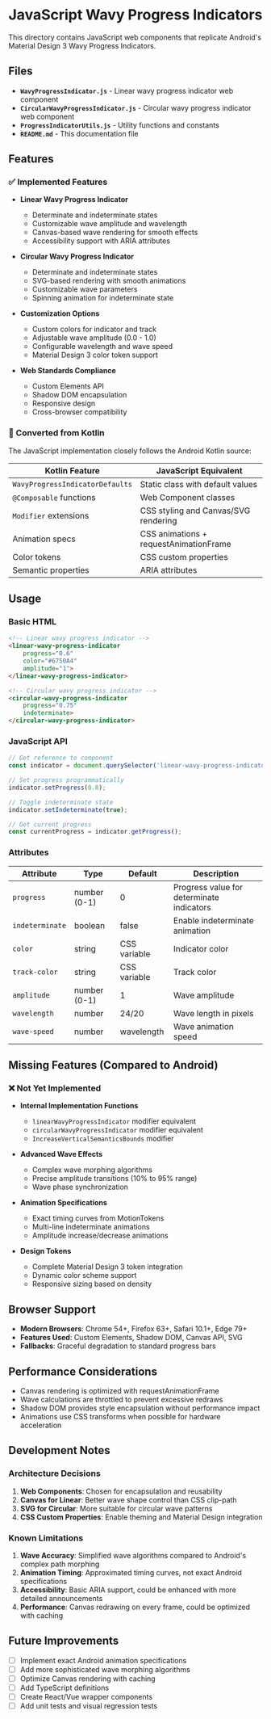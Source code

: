 # JavaScript Wavy Progress Indicators

This directory contains JavaScript web components that replicate Android's Material Design 3 Wavy Progress Indicators.

## Files

- **`WavyProgressIndicator.js`** - Linear wavy progress indicator web component
- **`CircularWavyProgressIndicator.js`** - Circular wavy progress indicator web component  
- **`ProgressIndicatorUtils.js`** - Utility functions and constants
- **`README.md`** - This documentation file

## Features

### ✅ Implemented Features

- **Linear Wavy Progress Indicator**
  - Determinate and indeterminate states
  - Customizable wave amplitude and wavelength
  - Canvas-based wave rendering for smooth effects
  - Accessibility support with ARIA attributes

- **Circular Wavy Progress Indicator**
  - Determinate and indeterminate states
  - SVG-based rendering with smooth animations
  - Customizable wave parameters
  - Spinning animation for indeterminate state

- **Customization Options**
  - Custom colors for indicator and track
  - Adjustable wave amplitude (0.0 - 1.0)
  - Configurable wavelength and wave speed
  - Material Design 3 color token support

- **Web Standards Compliance**
  - Custom Elements API
  - Shadow DOM encapsulation
  - Responsive design
  - Cross-browser compatibility

### 🔄 Converted from Kotlin

The JavaScript implementation closely follows the Android Kotlin source:

| Kotlin Feature | JavaScript Equivalent |
|---|---|
| `WavyProgressIndicatorDefaults` | Static class with default values |
| `@Composable` functions | Web Component classes |
| `Modifier` extensions | CSS styling and Canvas/SVG rendering |
| Animation specs | CSS animations + requestAnimationFrame |
| Color tokens | CSS custom properties |
| Semantic properties | ARIA attributes |

## Usage

### Basic HTML

```html
<!-- Linear wavy progress indicator -->
<linear-wavy-progress-indicator 
    progress="0.6" 
    color="#6750A4" 
    amplitude="1">
</linear-wavy-progress-indicator>

<!-- Circular wavy progress indicator -->
<circular-wavy-progress-indicator 
    progress="0.75" 
    indeterminate>
</circular-wavy-progress-indicator>
```

### JavaScript API

```javascript
// Get reference to component
const indicator = document.querySelector('linear-wavy-progress-indicator');

// Set progress programmatically
indicator.setProgress(0.8);

// Toggle indeterminate state
indicator.setIndeterminate(true);

// Get current progress
const currentProgress = indicator.getProgress();
```

### Attributes

| Attribute | Type | Default | Description |
|---|---|---|---|
| `progress` | number (0-1) | 0 | Progress value for determinate indicators |
| `indeterminate` | boolean | false | Enable indeterminate animation |
| `color` | string | CSS variable | Indicator color |
| `track-color` | string | CSS variable | Track color |
| `amplitude` | number (0-1) | 1 | Wave amplitude |
| `wavelength` | number | 24/20 | Wave length in pixels |
| `wave-speed` | number | wavelength | Wave animation speed |

## Missing Features (Compared to Android)

### ❌ Not Yet Implemented

- **Internal Implementation Functions**
  - `linearWavyProgressIndicator` modifier equivalent
  - `circularWavyProgressIndicator` modifier equivalent
  - `IncreaseVerticalSemanticsBounds` modifier

- **Advanced Wave Effects**
  - Complex wave morphing algorithms
  - Precise amplitude transitions (10% to 95% range)
  - Wave phase synchronization

- **Animation Specifications**
  - Exact timing curves from MotionTokens
  - Multi-line indeterminate animations
  - Amplitude increase/decrease animations

- **Design Tokens**
  - Complete Material Design 3 token integration
  - Dynamic color scheme support
  - Responsive sizing based on density

## Browser Support

- **Modern Browsers**: Chrome 54+, Firefox 63+, Safari 10.1+, Edge 79+
- **Features Used**: Custom Elements, Shadow DOM, Canvas API, SVG
- **Fallbacks**: Graceful degradation to standard progress bars

## Performance Considerations

- Canvas rendering is optimized with requestAnimationFrame
- Wave calculations are throttled to prevent excessive redraws
- Shadow DOM provides style encapsulation without performance impact
- Animations use CSS transforms when possible for hardware acceleration

## Development Notes

### Architecture Decisions

1. **Web Components**: Chosen for encapsulation and reusability
2. **Canvas for Linear**: Better wave shape control than CSS clip-path
3. **SVG for Circular**: More suitable for circular wave patterns
4. **CSS Custom Properties**: Enable theming and Material Design integration

### Known Limitations

1. **Wave Accuracy**: Simplified wave algorithms compared to Android's complex path morphing
2. **Animation Timing**: Approximated timing curves, not exact Android specifications
3. **Accessibility**: Basic ARIA support, could be enhanced with more detailed announcements
4. **Performance**: Canvas redrawing on every frame, could be optimized with caching

## Future Improvements

- [ ] Implement exact Android animation specifications
- [ ] Add more sophisticated wave morphing algorithms
- [ ] Optimize Canvas rendering with caching
- [ ] Add TypeScript definitions
- [ ] Create React/Vue wrapper components
- [ ] Add unit tests and visual regression tests
